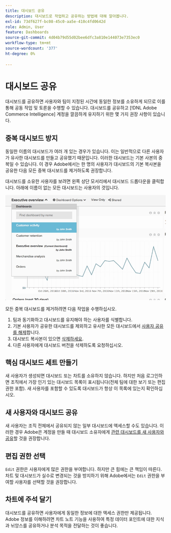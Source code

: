 ```yaml
---
title: 대시보드 공유
description: 대시보드로 작업하고 공유하는 방법에 대해 알아봅니다.
exl-id: 73df627f-bc08-45c0-aa5e-410c4fd0642d
role: Admin, User
feature: Dashboards
source-git-commit: 4d04b79d55d02bee6dfc3a810e144073e7353ec0
workflow-type: tm+mt
source-wordcount: '377'
ht-degree: 0%

---
```


# 대시보드 공유

대시보드를 공유하면 사용자와 팀이 지정된 시간에 동일한 정보를 소유하게 되므로 이를 통해 공동 작업 및 토론을 수행할 수 있습니다. 대시보드를 공유하고 [!DNL Adobe Commerce Intelligence] 계정을 깔끔하게 유지하기 위한 몇 가지 권장 사항이 있습니다.

## 중복 대시보드 방지

동일한 이름의 대시보드가 여러 개 있는 경우가 있습니다. 이는 일반적으로 다른 사용자가 유사한 대시보드를 만들고 공유했기 때문입니다. 이러한 대시보드는 기본 사본의 중복일 수 있습니다. 이 경우 Adobe에서는 한 명의 사용자가 대시보드의 기본 복사본을 공유한 다음 모든 중복 대시보드를 제거하도록 권장합니다.

대시보드를 소유한 사용자를 보려면 왼쪽 상단 모서리에서 대시보드 드롭다운을 클릭합니다. 아래에 이름이 없는 모든 대시보드는 사용자의 것입니다.

![작성자 및 권한을 표시하는 대시보드 소유권 표시기](../../mbi/assets/Dash_ownership.png)

모든 중복 대시보드를 제거하려면 다음 작업을 수행하십시오.

1. 팀과 동기화하고 대시보드를 유지해야 하는 사용자를 식별합니다.
1. 기본 사용자가 공유한 대시보드를 제외하고 유사한 모든 대시보드에서 [사용자 공유를 해제](../data-user/dashboards/leave-dashboard.md)합니다.
1. 대시보드 복사본이 있으면 [삭제하세요](../data-user/dashboards/deleting-dashboard.md).
1. 다른 사용자에게 대시보드 버전을 삭제하도록 요청하십시오.

## 핵심 대시보드 세트 만들기

새 사용자가 생성되면 대시보드 또는 차트를 소유하지 않습니다. 하지만 처음 로그인하면 조직에서 가장 인기 있는 대시보드 목록이 표시됩니다(전체 팀에 대한 보기 또는 편집 권한 포함). 새 사용자를 포함할 수 있도록 대시보드가 항상 이 목록에 있는지 확인하십시오.

## 새 사용자와 대시보드 공유

새 사용자는 조직 전체에서 공유되지 않는 일부 대시보드에 액세스할 수도 있습니다. 이러한 경우 Adobe은 계정을 만들 때 대시보드 소유자에게 [관련 대시보드를 새 사용자와 공유](../data-user/dashboards/share-dashboard-with-users.md)할 것을 권장합니다.

## 편집 권한 선택

`Edit` 권한은 사용자에게 많은 권한을 부여합니다. 하지만 큰 힘에는 큰 책임이 따른다. 차트 및 대시보드가 실수로 변경되는 것을 방지하기 위해 Adobe에서는 `Edit` 권한을 부여할 사용자를 선택할 것을 권장합니다.

## 차트에 주석 달기

대시보드를 공유하면 사용자에게 동일한 정보에 대한 액세스 권한만 제공됩니다. Adobe 정보를 이해하려면 차트 노트 기능을 사용하여 특정 데이터 포인트에 대한 지식과 뉘앙스를 공유하거나 분석 목적을 전달하는 것이 좋습니다.
